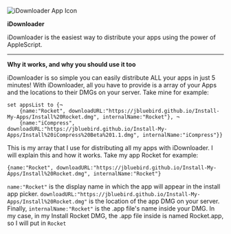 ![iDownloader App Icon](iDownloader-iOS-Default-1024x1024@2x.png)

**iDownloader**


iDownloader is the easiest way to distribute your apps using the power of AppleScript.

---

**Why it works, and why you should use it too**


iDownloader is so simple you can easily distribute ALL your apps in just 5 minutes! With iDownloader, all you have to provide is a array of your Apps and the locations to their DMGs on your server. Take mine for example:


```
set appsList to {¬
	{name:"Rocket", downloadURL:"https://jbluebird.github.io/Install-My-Apps/Install%20Rocket.dmg", internalName:"Rocket"}, ¬
	{name:"iCompress", downloadURL:"https://jbluebird.github.io/Install-My-Apps/Install%20iCompress%20Beta%201.1.dmg", internalName:"iCompress"}}
```
This is my array that I use for distributing all my apps with iDownloader. I will explain this and how it works. Take my app Rocket for example:

```
{name:"Rocket", downloadURL:"https://jbluebird.github.io/Install-My-Apps/Install%20Rocket.dmg", internalName:"Rocket"}
```

```name:"Rocket"``` is the display name in which the app will appear in the install app picker.
```downloadURL:"https://jbluebird.github.io/Install-My-Apps/Install%20Rocket.dmg"``` is the location of the app DMG on your server.
Finally, ```internalName:"Rocket"``` is the .app file's name inside your DMG. In my case, in my Install Rocket DMG, the .app file inside is named Rocket.app, so I will put in ```Rocket```
